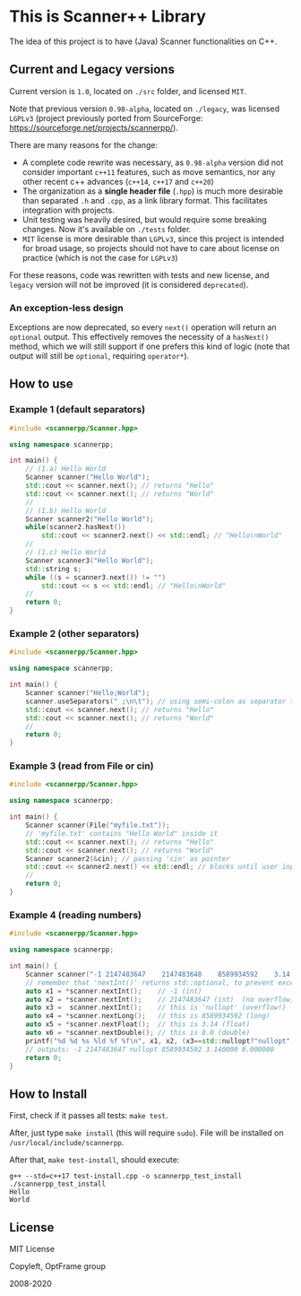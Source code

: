 # This is Scanner++ Library

The idea of this project is to have (Java) Scanner functionalities on C++.


## Current and Legacy versions

Current version is `1.0`, located on `./src` folder, and licensed `MIT`.

Note that previous version `0.98-alpha`, located on `./legacy`, was licensed `LGPLv3` (project previously ported from SourceForge: https://sourceforge.net/projects/scannerpp/).


There are many reasons for the change:

- A complete code rewrite was necessary, as `0.98-alpha` version did not consider important `c++11` features, such as move semantics, nor any other recent c++ advances (`c++14`, `c++17` and `c++20`)
- The organization as a **single header file** (`.hpp`) is much more desirable than separated `.h` and `.cpp`, as a link library format. This facilitates integration with projects.
- Unit testing was heavily desired, but would require some breaking changes. Now it's available on `./tests` folder.
- `MIT` license is more desirable than `LGPLv3`, since this project is intended for broad usage, so projects should not have to care about license on practice (which is not the case for `LGPLv3`)

For these reasons, code was rewritten with tests and new license, and `legacy` version will not be improved (it is considered `deprecated`).

### An exception-less design

Exceptions are now deprecated, so every `next()` operation will return an `optional` output. This effectively removes the necessity of a `hasNext()` method, which we will still support if one prefers this kind of logic (note that output will still be `optional`, requiring `operator*`).

## How to use

### Example 1 (default separators)
```c++
#include <scannerpp/Scanner.hpp>

using namespace scannerpp;

int main() {
    // (1.a) Hello World
    Scanner scanner("Hello World");
    std::cout << scanner.next(); // returns "Hello"
    std::cout << scanner.next(); // returns "World"
    //
    // (1.b) Hello World
    Scanner scanner2("Hello World");
    while(scanner2.hasNext())
        std::cout << scanner2.next() << std::endl; // "Hello\nWorld"
    //
    // (1.c) Hello World
    Scanner scanner3("Hello World");
    std::string s;
    while ((s = scanner3.next()) != "")
        std::cout << s << std::endl; // "Hello\nWorld"
    //
    return 0;
}
```

### Example 2 (other separators)
```c++
#include <scannerpp/Scanner.hpp>

using namespace scannerpp;

int main() {
    Scanner scanner("Hello;World");
    scanner.useSeparators(" ;\n\t"); // using semi-colon as separator too
    std::cout << scanner.next(); // returns "Hello"
    std::cout << scanner.next(); // returns "World"
    //
    return 0;
}
```


### Example 3 (read from File or cin)
```c++
#include <scannerpp/Scanner.hpp>

using namespace scannerpp;

int main() {
    Scanner scanner(File("myfile.txt"));
    // 'myfile.txt' contains "Hello World" inside it
    std::cout << scanner.next(); // returns "Hello"
    std::cout << scanner.next(); // returns "World"
    Scanner scanner2(&cin); // passing 'cin' as pointer
    std::cout << scanner2.next() << std::endl; // blocks until user inputs data
    //
    return 0;
}
```

### Example 4 (reading numbers)
```c++
#include <scannerpp/Scanner.hpp>

using namespace scannerpp;

int main() {
    Scanner scanner("-1 2147483647    2147483648    8589934592    3.14  8");
    // remember that 'nextInt()' returns std::optional, to prevent exceptions
    auto x1 = *scanner.nextInt();    // -1 (int)
    auto x2 = *scanner.nextInt();    // 2147483647 (int)  (no overflow)
    auto x3 =  scanner.nextInt();    // this is 'nullopt' (overflow!)
    auto x4 = *scanner.nextLong();   // this is 8589934592 (long)
    auto x5 = *scanner.nextFloat();  // this is 3.14 (float)
    auto x6 = *scanner.nextDouble(); // this is 8.0 (double)
    printf("%d %d %s %ld %f %f\n", x1, x2, (x3==std::nullopt?"nullopt":""), x4, x5, x6);
    // outputs: -1 2147483647 nullopt 8589934592 3.140000 8.000000
    return 0;
}
```

## How to Install

First, check if it passes all tests: `make test`.

After, just type `make install` (this will require `sudo`).
File will be installed on `/usr/local/include/scannerpp`.

After that, `make test-install`, should execute:
```
g++ --std=c++17 test-install.cpp -o scannerpp_test_install
./scannerpp_test_install
Hello
World
```

## License

MIT License

Copyleft, OptFrame group

2008-2020
